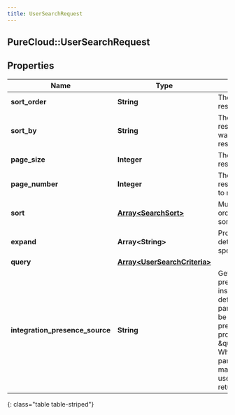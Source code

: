 ```yaml
---
title: UserSearchRequest
---
```

## PureCloud::UserSearchRequest

## Properties

|Name | Type | Description | Notes|
|------------ | ------------- | ------------- | -------------|
| **sort_order** | **String** | The sort order for results | [optional] |
| **sort_by** | **String** | The field in the resource that you want to sort the results by | [optional] |
| **page_size** | **Integer** | The number of results per page | [optional] |
| **page_number** | **Integer** | The page of resources you want to retrieve | [optional] |
| **sort** | [**Array&lt;SearchSort&gt;**](SearchSort.html) | Multi-value sort order, list of multiple sort values | [optional] |
| **expand** | **Array&lt;String&gt;** | Provides more details about a specified resource | [optional] |
| **query** | [**Array&lt;UserSearchCriteria&gt;**](UserSearchCriteria.html) |  | [optional] |
| **integration_presence_source** | **String** | Gets an integration presence for users instead of their defaults. This parameter will only be used when presence is provided as an \&quot;expand\&quot;. When using this parameter the maximum number of users that can be returned is 10. | [optional] |
{: class="table table-striped"}


